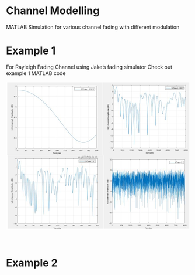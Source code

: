 # Channel Modelling
MATLAB Simulation for various channel fading with different modulation


# Example 1
For Rayleigh Fading Channel using Jake’s fading simulator 
Check out example 1 MATLAB code
<br />

 ![alt text](https://github.com/tahenan/ChannelModelling/blob/main/photos/hw1.png)

<br />


# Example 2 

